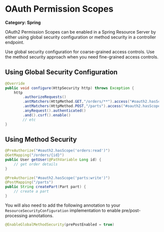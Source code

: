 # OAuth Permission Scopes
 
 __Category: Spring__
 
OAuth2 Permission Scopes can be enabled in a Spring Resource Server by either using global security configuration or method security in a controller endpoint.
 
Use global security configuration for coarse-grained access controls. Use the method security approach when you need fine-grained access controls.
 
## Using Global Security Configuration
 
```java
@Override
public void configure(HttpSecurity http) throws Exception {
    http
        .authorizeRequests()
        .antMatchers(HttpMethod.GET,"/orders/**").access("#oauth2.hasScope('orders:read')") // Orders and all subresources
        .antMatchers(HttpMethod.POST,"/parts").access("#oauth2.hasScope('parts:write')")
        .anyRequest().authenticated()
        .and().csrf().enable()
        // etc
}
```
 
## Using Method Security
 
```java
@PreAuthorize("#oauth2.hasScope('orders:read')")
@GetMapping("/orders/{id}")
public User getUser(@PathVariable Long id) {
    // get order details
}
 
@PreAuthorize("#oauth2.hasScope('parts:write')")
@PostMapping("/parts")
public String createPart(Part part) {
    // create a part
}
```
 
You will also need to add the following annotation to your `ResourceSecurityConfiguration` implementation to enable pre/post-processing annotations.
 
```java
@EnableGlobalMethodSecurity(prePostEnabled = true)
```
